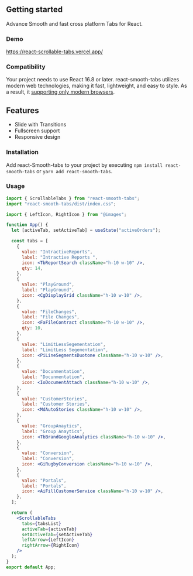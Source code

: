﻿## Getting started

Advance Smooth and fast cross platform Tabs for React.

### Demo

https://react-scrollable-tabs.vercel.app/

### Compatibility

Your project needs to use React 16.8 or later. react-smooth-tabs utilizes modern web technologies, making it fast, lightweight, and easy to style. As a result, it [supporting only modern browsers](https://caniuse.com/#feat=internationalization).

## Features

- Slide with Transitions
- Fullscreen support
- Responsive design

### Installation

Add react-Smooth-tabs to your project by executing `npm install react-smooth-tabs` or `yarn add react-smooth-tabs`.

### Usage

```jsx
import { ScrollableTabs } from "react-smooth-tabs";
import "react-smooth-tabs/dist/index.css";
```

```jsx
import { LeftIcon, RightIcon } from "@images";

function App() {
  let [activeTab, setActiveTab] = useState("activeOrders");

  const tabs = [
    {
      value: "IntractiveReports",
      label: "Intractive Reports ",
      icon: <TbReportSearch className="h-10 w-10" />,
      qty: 14,
    },
    {
      value: "PlayGround",
      label: "PlayGround",
      icon: <CgDisplayGrid className="h-10 w-10" />,
    },
    {
      value: "FileChanges",
      label: "File Changes",
      icon: <FaFileContract className="h-10 w-10" />,
      qty: 10,
    },
    {
      value: "LimitLessSegementation",
      label: "LimitLess Segementation",
      icon: <PiLineSegmentsDuotone className="h-10 w-10" />,
    },
    {
      value: "Docunmentation",
      label: "Docunmentation",
      icon: <IoDocumentAttach className="h-10 w-10" />,
    },
    {
      value: "CustomerStories",
      label: "Customer Stories",
      icon: <MdAutoStories className="h-10 w-10" />,
    },
    {
      value: "GroupAnaytics",
      label: "Group Anaytics",
      icon: <TbBrandGoogleAnalytics className="h-10 w-10" />,
    },
    {
      value: "Conversion",
      label: "Conversion",
      icon: <GiRugbyConversion className="h-10 w-10" />,
    },
    {
      value: "Portals",
      label: "Portals",
      icon: <AiFillCustomerService className="h-10 w-10" />,
    },
  ];

  return (
    <ScrollableTabs
      tabs={tabsList}
      activeTab={activeTab}
      setActiveTab={setActiveTab}
      leftArrow={LeftIcon}
      rightArrow={RightIcon}
    />
  );
}
export default App;
```
